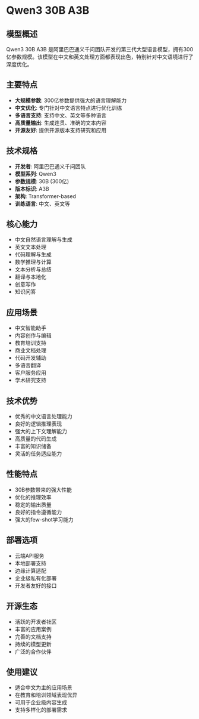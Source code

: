 # Qwen3 30B A3B

## 模型概述
Qwen3 30B A3B 是阿里巴巴通义千问团队开发的第三代大型语言模型，拥有300亿参数规模。该模型在中文和英文处理方面都表现出色，特别针对中文语境进行了深度优化。

## 主要特点
- **大规模参数**: 300亿参数提供强大的语言理解能力
- **中文优化**: 专门针对中文语言特点进行优化训练
- **多语言支持**: 支持中文、英文等多种语言
- **高质量输出**: 生成连贯、准确的文本内容
- **开源友好**: 提供开源版本支持研究和应用

## 技术规格
- **开发者**: 阿里巴巴通义千问团队
- **模型系列**: Qwen3
- **参数规模**: 30B (300亿)
- **版本标识**: A3B
- **架构**: Transformer-based
- **训练语言**: 中文、英文等

## 核心能力
- 中文自然语言理解与生成
- 英文文本处理
- 代码理解与生成
- 数学推理与计算
- 文本分析与总结
- 翻译与本地化
- 创意写作
- 知识问答

## 应用场景
- 中文智能助手
- 内容创作与编辑
- 教育培训支持
- 商业文档处理
- 代码开发辅助
- 多语言翻译
- 客户服务应用
- 学术研究支持

## 技术优势
- 优秀的中文语言处理能力
- 良好的逻辑推理表现
- 强大的上下文理解能力
- 高质量的代码生成
- 丰富的知识储备
- 灵活的任务适应能力

## 性能特点
- 30B参数带来的强大性能
- 优化的推理效率
- 稳定的输出质量
- 良好的指令遵循能力
- 强大的few-shot学习能力

## 部署选项
- 云端API服务
- 本地部署支持
- 边缘计算适配
- 企业级私有化部署
- 开发者友好的接口

## 开源生态
- 活跃的开发者社区
- 丰富的应用案例
- 完善的文档支持
- 持续的模型更新
- 广泛的合作伙伴

## 使用建议
- 适合中文为主的应用场景
- 在教育和培训领域表现优异
- 可用于企业级内容生成
- 支持多样化的部署需求 
